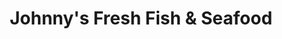 ---
title: "Johnny's Fresh Fish & Seafood"
url: /barrie/johnnys-fresh-fish-and-seafood/
shop: seafood
---